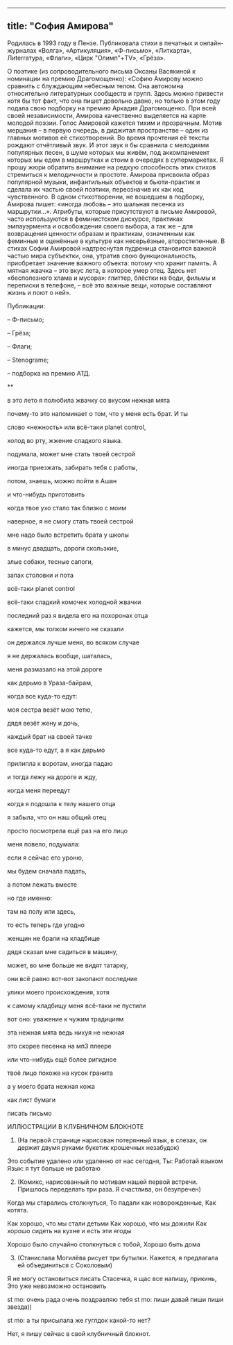 
---
title: "София Амирова"
---

Родилась в 1993 году в Пензе. Публиковала стихи в печатных и онлайн-журналах «Волга», «Артикуляция», «Ф-письмо», «Литкарта», Лиterraтура, «Флаги», «Цирк "Олимп"+TV», «Грёза».

О поэтике (из сопроводительного письма Оксаны Васякиной к номинации на премию Драгомощенко):
«Софию Амирову можно сравнить с блуждающим небесным телом. Она автономна относительно литературных сообществ и групп. Здесь можно привести хотя бы тот факт, что она пишет довольно давно, но только в этом году подала свою подборку на премию Аркадия Драгомощенко. При всей своей независимости, Амирова качественно выделяется на карте молодой поэзии.
Голос Амировой кажется тихим и прозрачным. Мотив мерцания –  в первую очередь, в диджитал пространстве – один из главных мотивов её стихотворений. Во время прочтения её тексты рождают отчётливый звук. И этот звук я бы сравнила с мелодиями популярных песен, в шуме которых мы живём, под аккомпанемент которых мы едем в маршрутках и стоим в очередях в супермаркетах. Я прошу жюри обратить внимание на редкую способность этих стихов стремиться к мелодичности и простоте.
Амирова присвоила образ популярной музыки, инфантильных объектов и бьюти-практик и сделала их частью своей поэтики, переозначив их как код чувственного. В одном стихотворении, не вошедшем в подборку, Амирова пишет: «иногда любовь – это шальная песенка из маршрутки…».
Атрибуты, которые присутствуют в письме Амировой, часто используются в феминистском дискурсе, практиках эмпауэрмента и освобождения своего выбора, а так же – для возвращения ценности образам и практикам, означенным как феминные и оценённые в культуре как несерьёзные, второстепенные. В стихах Софии Амировой надтреснутая пудреница становится важной частью мира субъектки, она, утратив свою функциональность, приобретает значение важного объекта: потому что хранит память. А мятная жвачка – это вкус лета, в которое умер отец. Здесь нет «бесполезного хлама и мусора»: глиттер, блёстки на боди, фильмы и переписки в телефоне, – всё это важные вещи, которые составляют жизнь и поют о ней».

Публикации:

– Ф-письмо;

– Грёза;

– Флаги;

– Stenograme;

– подборка на премию АТД.


 **

в это лето я полюбила жвачку со вкусом нежная мята

почему-то это напоминает о том, что у меня есть брат. И ты

слово «нежность» или всё-таки planet control,

холод во рту, жжение сладкого языка.

подумала, может мне стать твоей сестрой

иногда приезжать, забирать тебя с работы,

потом, знаешь, можно пойти в Ашан

и что-нибудь приготовить

когда твое ухо стало так близко с моим

наверное, я не смогу стать твоей сестрой

мне надо было встретить брата у школы

в минус двадцать, дороги скользкие,

злые собаки, тесные сапоги,

запах столовки и пота

всё-таки planet control

всё-таки сладкий комочек холодной жвачки

последний раз я видела его на похоронах отца

кажется, мы толком ничего не сказали

он держался лучше меня, во всяком случае

я не держалась вообще, шаталась,

меня размазало на этой дороге

как дерьмо в Ураза-байрам,

когда все куда-то едут:

моя сестра везёт мою тетю,

дядя везёт жену и дочь,

каждый брат на своей тачке

все куда-то едут, а я как дерьмо

прилипла к воротам, иногда падаю

и тогда лежу на дороге и жду,

когда меня переедут

когда я подошла к телу нашего отца

я забыла, что он наш общий отец

просто посмотрела ещё раз на его лицо

меня повело, подумала:

если я сейчас его уроню,

мы будем сначала падать,

а потом лежать вместе

но где именно:

там на полу или здесь,

то есть теперь где угодно

женщин не брали на кладбище

дядя сказал мне садиться в машину,

может, во мне больше не видят татарку,

они всё равно вот-вот закопают последние

улики моего происхождения, хотя

к самому кладбищу меня всё-таки не пустили

вот оно: уважение к чужим традициям

эта нежная мята ведь нихуя не нежная

это скорее песенка на мп3 плеере

или что-нибудь ещё более ригидное

твоё лицо похоже на кусок гранита

а у моего брата нежная кожа

как лист бумаги

писать письмо


ИЛЛЮСТРАЦИИ В КЛУБНИЧНОМ БЛОКНОТЕ

1. (На первой странице нарисован потерянный язык, в слезах, он держит двумя руками букетик крошечных незабудок)

Это событие удалено
или удаленно от нас сегодня,
Ты: Работай языком
Язык: я тут больше не работаю

2. (Комикс, нарисованный по мотивам нашей первой встречи. Пришлось переделать три раза. Я счастлива, он безупречен)

Когда мы старались столкнуться,
То падали как новорожденные,
Как котята.

Как хорошо, что мы стали детьми
Как хорошо, что мы дожили
Как хорошо сидеть на кухне и есть эти ягоды

Хорошо было случайно столкнуться с тобой,
Хорошо быть дома

3. (Станислава Могилёва рисует три бутылки. Кажется, я предлагала ей объединиться с Соколовым)

Я не могу остановиться писать
Стасечка, я щас все напишу, прикинь,
Это уже невозможно остановить

st mo: очень рада очень поздравляю тебя
st mo: пиши давай пиши пиши звезда))

st mo: а ты присылала же гуглдок какой-то нет?

Нет, я пишу сейчас в свой клубничный блокнот.